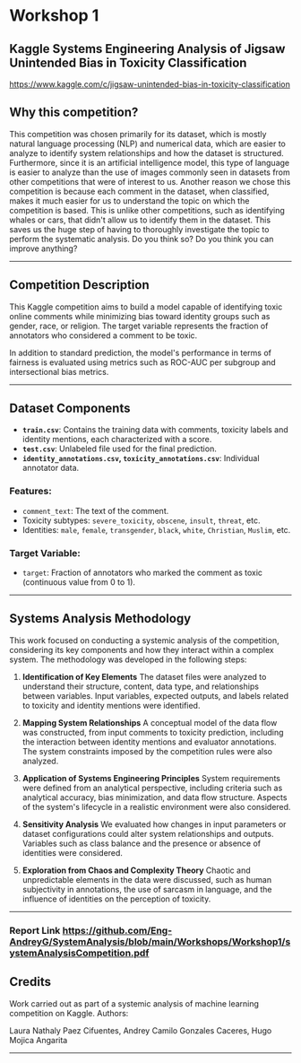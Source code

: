 
# Workshop 1

## Kaggle Systems Engineering Analysis of Jigsaw Unintended Bias in Toxicity Classification
https://www.kaggle.com/c/jigsaw-unintended-bias-in-toxicity-classification
## Why this competition?

This competition was chosen primarily for its dataset, which is mostly natural language processing (NLP) and numerical data, which are easier to analyze to identify system relationships and how the dataset is structured. Furthermore, since it is an artificial intelligence model, this type of language is easier to analyze than the use of images commonly seen in datasets from other competitions that were of interest to us. Another reason we chose this competition is because each comment in the dataset, when classified, makes it much easier for us to understand the topic on which the competition is based. This is unlike other competitions, such as identifying whales or cars, that didn't allow us to identify them in the dataset. This saves us the huge step of having to thoroughly investigate the topic to perform the systematic analysis.
Do you think so? Do you think you can improve anything?

---

## Competition Description

This Kaggle competition aims to build a model capable of identifying toxic online comments while minimizing bias toward identity groups such as gender, race, or religion. The target variable represents the fraction of annotators who considered a comment to be toxic.

In addition to standard prediction, the model's performance in terms of fairness is evaluated using metrics such as ROC-AUC per subgroup and intersectional bias metrics.

---

## Dataset Components

- **`train.csv`**: Contains the training data with comments, toxicity labels and identity mentions, each characterized with a score.
- **`test.csv`**: Unlabeled file used for the final prediction.
- **`identity_annotations.csv`, `toxicity_annotations.csv`**: Individual annotator data.

### Features:

- `comment_text`: The text of the comment.
- Toxicity subtypes: `severe_toxicity`, `obscene`, `insult`, `threat`, etc.
- Identities: `male`, `female`, `transgender`, `black`, `white`, `Christian`, `Muslim`, etc.

### Target Variable:

- `target`: Fraction of annotators who marked the comment as toxic (continuous value from 0 to 1).

---

## Systems Analysis Methodology

This work focused on conducting a systemic analysis of the competition, considering its key components and how they interact within a complex system. The methodology was developed in the following steps:

1. **Identification of Key Elements**
The dataset files were analyzed to understand their structure, content, data type, and relationships between variables. Input variables, expected outputs, and labels related to toxicity and identity mentions were identified.

2. **Mapping System Relationships**
A conceptual model of the data flow was constructed, from input comments to toxicity prediction, including the interaction between identity mentions and evaluator annotations. The system constraints imposed by the competition rules were also analyzed.

3. **Application of Systems Engineering Principles**
System requirements were defined from an analytical perspective, including criteria such as analytical accuracy, bias minimization, and data flow structure. Aspects of the system's lifecycle in a realistic environment were also considered.

4. **Sensitivity Analysis**
We evaluated how changes in input parameters or dataset configurations could alter system relationships and outputs. Variables such as class balance and the presence or absence of identities were considered.

5. **Exploration from Chaos and Complexity Theory**
Chaotic and unpredictable elements in the data were discussed, such as human subjectivity in annotations, the use of sarcasm in language, and the influence of identities on the perception of toxicity.

---

### Report Link https://github.com/Eng-AndreyG/SystemAnalysis/blob/main/Workshops/Workshop1/systemAnalysisCompetition.pdf
## Credits

Work carried out as part of a systemic analysis of machine learning competition on Kaggle.
Authors:

Laura Nathaly Paez Cifuentes, 
Andrey Camilo Gonzales Caceres, 
Hugo Mojica Angarita


---
